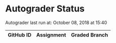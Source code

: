 # Autograder Status
Autograder last run at: October 08, 2018 at 15:40

| GitHub ID | Assignment | Graded Branch |
|-----------|------------|---------------|
